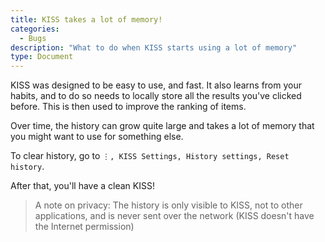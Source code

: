 ```yaml
---
title: KISS takes a lot of memory!
categories:
  - Bugs
description: "What to do when KISS starts using a lot of memory"
type: Document
---
```


KISS was designed to be easy to use, and fast. It also learns from your habits, and to do so needs to locally store all the results you've clicked before. This is then used to improve the ranking of items.

Over time, the history can grow quite large and takes a lot of memory that you might want to use for something else.

To clear history, go to `⋮, KISS Settings, History settings, Reset history`.

After that, you'll have a clean KISS!

> A note on privacy: The history is only visible to KISS, not to other applications, and is never sent over the network (KISS doesn't have the Internet permission)
